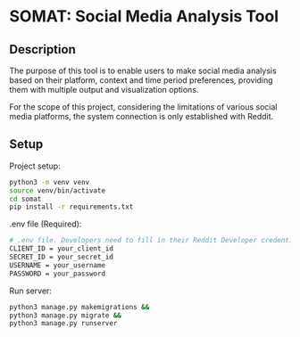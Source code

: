 # SOMAT: Social Media Analysis Tool

## Description
The purpose of this tool is to enable users to make social media analysis based on their platform, context and time period preferences, providing them with multiple output and visualization options.

For the scope of this project, considering the limitations of various social media platforms, the system connection is only established with Reddit. 

## Setup

Project setup:
```bash
python3 -m venv venv
source venv/bin/activate
cd somat
pip install -r requirements.txt
```

.env file (Required):
```bash
# .env file. Developers need to fill in their Reddit Developer credentials for usage.
CLIENT_ID = your_client_id
SECRET_ID = your_secret_id
USERNAME = your_username
PASSWORD = your_password
```

Run server:
```bash
python3 manage.py makemigrations &&
python3 manage.py migrate &&
python3 manage.py runserver
```
